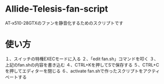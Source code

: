 # Allide-Telesis-fan-script
AT-x510-28GTXのファンを静音化するためのスクリプトです

# 使い方
１、スイッチの特権EXECモードに入る
２、「edit fan.sh」コマンドを叩く
３、上記のfan.shの内容を書き込む
４、CTRL+Kを押してSで保存する
５、CTRL+Cを押してエディターを閉じる
６、activate fan.shで作ったスクリプトをアクティベートする
